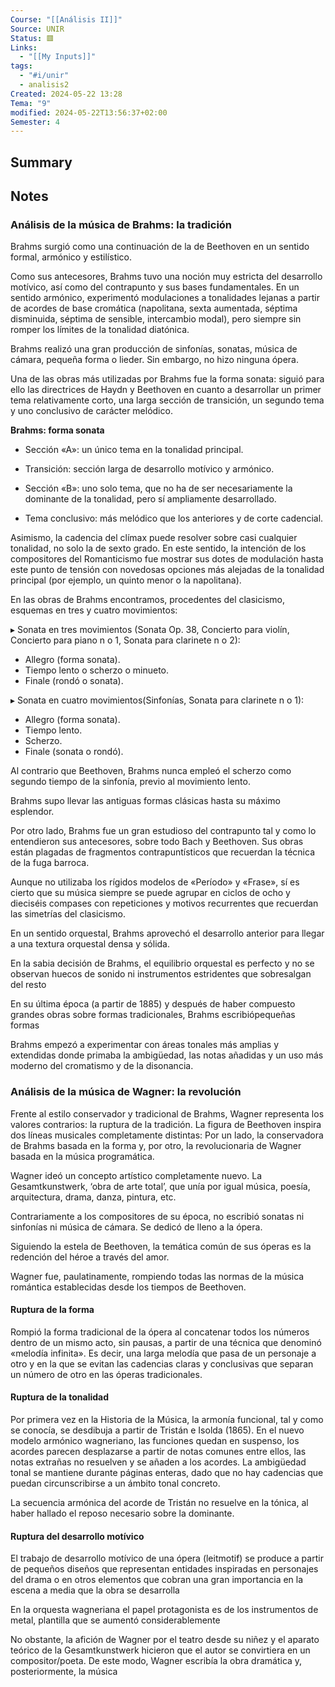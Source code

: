 ```yaml
---
Course: "[[Análisis II]]"
Source: UNIR
Status: 🟥
Links:
  - "[[My Inputs]]"
tags:
  - "#i/unir"
  - analisis2
Created: 2024-05-22 13:28
Tema: "9"
modified: 2024-05-22T13:56:37+02:00
Semester: 4
---
```

## Summary


## Notes

### Análisis de la música de Brahms: la tradición

Brahms surgió como una continuación de la de Beethoven en un sentido formal, armónico y estilístico.

Como sus antecesores, Brahms tuvo una noción muy estricta del desarrollo motívico, así como del contrapunto y sus bases fundamentales. En un sentido armónico, experimentó modulaciones a tonalidades lejanas a partir de acordes de base cromática (napolitana, sexta aumentada, séptima disminuida, séptima de sensible, intercambio modal), pero siempre sin romper los límites de la tonalidad diatónica.

Brahms realizó una gran producción de sinfonías, sonatas, música de cámara, pequeña forma o lieder. Sin embargo, no hizo ninguna ópera.

Una de las obras más utilizadas por Brahms fue la forma sonata: siguió para ello las directrices de Haydn y Beethoven en cuanto a desarrollar un primer tema relativamente corto, una larga sección de transición, un segundo tema y uno conclusivo de carácter melódico.

**Brahms: forma sonata**
- Sección «A»: un único tema en la tonalidad principal.
    
- Transición: sección larga de desarrollo motívico y armónico.
    
- Sección «B»: uno solo tema, que no ha de ser necesariamente la dominante de la tonalidad, pero sí ampliamente desarrollado.
    
- Tema conclusivo: más melódico que los anteriores y de corte cadencial.

Asimismo, la cadencia del clímax puede resolver sobre casi cualquier tonalidad, no solo la de sexto grado. En este sentido, la intención de los compositores del Romanticismo fue mostrar sus dotes de modulación hasta este punto de tensión con novedosas opciones más alejadas de la tonalidad principal (por ejemplo, un quinto menor o la napolitana).

En las obras de Brahms encontramos, procedentes del clasicismo, esquemas en tres y cuatro movimientos:

▸ Sonata en tres movimientos (Sonata Op. 38, Concierto para violín, Concierto para piano n o 1, Sonata para clarinete n o 2):

- Allegro (forma sonata).
- Tiempo lento o scherzo o minueto.
- Finale (rondó o sonata).

▸ Sonata en cuatro movimientos(Sinfonías, Sonata para clarinete n o 1):
- Allegro (forma sonata).
- Tiempo lento.
- Scherzo.
- Finale (sonata o rondó).

Al contrario que Beethoven, Brahms nunca empleó el scherzo como segundo tiempo de la sinfonía, previo al movimiento lento.

Brahms supo llevar las antiguas formas clásicas hasta su máximo esplendor.

Por otro lado, Brahms fue un gran estudioso del contrapunto tal y como lo entendieron sus antecesores, sobre todo Bach y Beethoven. Sus obras están plagadas de fragmentos contrapuntísticos que recuerdan la técnica de la fuga barroca.

Aunque no utilizaba los rígidos modelos de «Período» y «Frase», sí es cierto que su música siempre se puede agrupar en ciclos de ocho y dieciséis compases con repeticiones y motivos recurrentes que recuerdan las simetrías del clasicismo.

En un sentido orquestal, Brahms aprovechó el desarrollo anterior para llegar a una textura orquestal densa y sólida.

En la sabia decisión de Brahms, el equilibrio orquestal es perfecto y no se observan huecos de sonido ni instrumentos estridentes que sobresalgan del resto

En su última época (a partir de 1885) y después de haber compuesto grandes obras sobre formas tradicionales, Brahms escribiópequeñas formas

Brahms empezó a experimentar con áreas tonales más amplias y extendidas donde primaba la ambigüedad, las notas añadidas y un uso más moderno del cromatismo y de la disonancia.

### Análisis de la música de Wagner: la revolución

Frente al estilo conservador y tradicional de Brahms, Wagner representa los valores contrarios: la ruptura de la tradición. La figura de Beethoven inspira dos líneas musicales completamente distintas: Por un lado, la conservadora de Brahms basada en la forma y, por otro, la revolucionaria de Wagner basada en la música programática.

Wagner ideó un concepto artístico completamente nuevo. La Gesamtkunstwerk, ‘obra de arte total’, que unía por igual música, poesía, arquitectura, drama, danza, pintura, etc.

Contrariamente a los compositores de su época, no escribió sonatas ni sinfonías ni música de cámara. Se dedicó de lleno a la ópera.

Siguiendo la estela de Beethoven, la temática común de sus óperas es la redención del héroe a través del amor.

Wagner fue, paulatinamente, rompiendo todas las normas de la música romántica establecidas desde los tiempos de Beethoven.

#### Ruptura de la forma

Rompió la forma tradicional de la ópera al concatenar todos los números dentro de un mismo acto, sin pausas, a partir de una técnica que denominó «melodía infinita». Es decir, una larga melodía que pasa de un personaje a otro y en la que se evitan las cadencias claras y conclusivas que separan un número de otro en las óperas tradicionales.

#### Ruptura de la tonalidad

Por primera vez en la Historia de la Música, la armonía funcional, tal y como se conocía, se desdibuja a partir de Tristán e Isolda (1865). En el nuevo modelo armónico wagneriano, las funciones quedan en suspenso, los acordes parecen desplazarse a partir de notas comunes entre ellos, las notas extrañas no resuelven y se añaden a los acordes. La ambigüedad tonal se mantiene durante páginas enteras, dado que no hay cadencias que puedan circunscribirse a un ámbito tonal concreto.

La secuencia armónica del acorde de Tristán no resuelve en la tónica, al haber hallado el reposo necesario sobre la dominante.

#### Ruptura del desarrollo motívico

El trabajo de desarrollo motívico de una ópera (leitmotif) se produce a partir de pequeños diseños que representan entidades inspiradas en personajes del drama o en otros elementos que cobran una gran importancia en la escena a media que la obra se desarrolla

En la orquesta wagneriana el papel protagonista es de los instrumentos de metal, plantilla que se aumentó considerablemente

No obstante, la afición de Wagner por el teatro desde su niñez y el aparato teórico de la Gesamtkunstwerk hicieron que el autor se convirtiera en un compositor/poeta. De este modo, Wagner escribía la obra dramática y, posteriormente, la música


























